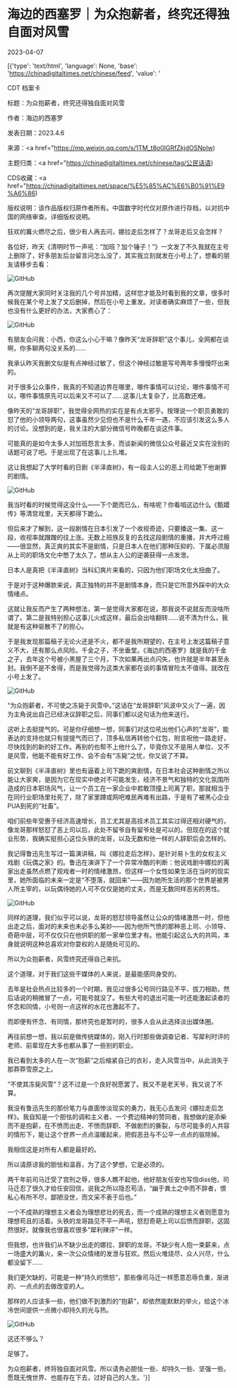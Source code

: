 # 海边的西塞罗｜为众抱薪者，终究还得独自面对风雪

2023-04-07

[{'type': 'text/html', 'language': None, 'base': 'https://chinadigitaltimes.net/chinese/feed', 'value': '

CDT 档案卡

标题：为众抱薪者，终究还得独自面对风雪

作者：海边的西塞罗

发表日期：2023.4.6

来源：<a href="https://mp.weixin.qq.com/s/1TM_t8o0lGRfZkjdOSNpIw)

主题归类：<a href="https://chinadigitaltimes.net/chinese/tag/公民话语)

CDS收藏：<a href="https://chinadigitaltimes.net/space/%E5%85%AC%E6%B0%91%E9%A6%86)

版权说明：该作品版权归原作者所有。中国数字时代仅对原作进行存档，以对抗中国的网络审查。详细版权说明。







狂欢的篝火燃尽之后，很少有人再去问，娜拉走后怎样了？龙哥走后又会怎样？



各位好，昨天《清明时节一声吼：“加班？加个锤子！”》一文发了不久我就在主号上删除了，好多朋友后台留言问怎么没了，其实我立刻就发在小号上了，想看的朋友请移步去看：

![GitHub](https://chinadigitaltimes.net/chinese/files/2023/04/post-694629-642f59f466b2f.png)

再次提醒大家同时关注我的几个号并加精，这样您才能及时看到我的文章，很多时候我在某个号上发了文后删掉，然后在小号上重发。对读者确实麻烦了一些，但我也没有什么更好的办法，大家费心了：

![GitHub](https://chinadigitaltimes.net/chinese/files/2023/04/image-1680824049717.png)

有朋友会问我：小西，你这么小心干嘛？像昨天“龙哥辞职”这个事儿，全网都在谈啊，你多聊两句没关系的……

我承认昨天我删文似是有点神经过敏了，但这个神经过敏是写号两年多慢慢吓出来的。

对于很多公众事件，我真的不知道边界在哪里，哪件事情可以讨论，哪件事情不可以，哪件事情原先可以后来又不可以了……这事儿太复杂了，比高数还难。

像昨天的“龙哥辞职”，我觉得全网热的实在是有点太邪乎。按理说一个职员勇敢的怼了他的小领导两句，这事虽然少见但也不是什么千年一遇，不应该引发这么多人的讨论。没想到的是，我关注的大部分微信号昨晚都在谈这件事。

可能真的是如今太多人对加班怨言太多，而谈新闻的微信公众号最近又实在没别的话题可说了吧。于是出现了在这事儿上扎堆。

这让我想起了大学时看的日剧《半泽直树》，有一段主人公的恶上司给跪下他谢罪的剧情。

![GitHub](https://chinadigitaltimes.net/chinese/files/2023/04/post-694629-642f59f46f3c5.)

我当时看的时候觉得这没什么——下个跪而已么，有啥呢？你看咱这边什么《甄嬛传》等清宫戏里，天天都得下跪么。

但后来才了解到，这一段剧情在日本引发了一个收视奇迹，只要播这一集、这一段，收视率就蹭蹭的往上涨。无数上班族反复的去找这段剧情的重播，并大呼过瘾——很显然，真正爽的其实不是剧情，只是日本人在他们那种压抑的、下属必须服从上司的职场文化中憋了太久了。想从主人公的逆袭获得一点发泄。

日本人是真把《半泽直树》当科幻爽片来看的，只因为他们职场文化太扭曲了。

于是对于这种爆款来说，真正独特的并不是剧情本身，而只是它所意外踩中的大众情绪点。

这就让我反而产生了两种想法，第一是觉得大家都在说，那我说不说就反而没啥所谓了。第二是我特别担心这事儿火成这样，最后会出啥翻转……说不清为什么，我就是有这种驱散不了的担心。

于是我发现那篇稿子无论火还是不火，都不是我所期望的，在主号上发这篇稿子意义不大，还有那么点风险。千金之子，不坐垂堂。《海边的西塞罗》就是我的千金之子，去年这个号被小黑屋了三个月，下次如果再出点闪失，也许就是半年甚至永封。我倒不是不舍得，而是我觉得为这类大家都在谈的事情冒险太不值得。就改在小号上发了。

![GitHub](https://chinadigitaltimes.net/chinese/files/2023/04/post-694629-642f59f476336.png)

“为众抱薪者，不可使之冻毙于风雪中。”这话在“龙哥辞职”风波中又火了一遍，因为主角说出自己已经决议辞职之后，同事们都以这句话为他来送行。

这听上去挺提气的。可是你仔细想一想，同事们对这位吼出他们心声的“龙哥”，能表达的支持也就只有提提气而已了，顶多私信再转他个红包，附言祝他一路走好，尽快找到的新的好工作。再别的也帮不上他什么了，毕竟你又不是用人单位、又不是风雪，他能不能有好工作、会不会有“冻毙”之忧，你又说了不算。

前文聊到《半泽直树》里也有逼着上司下跪的爽剧情，在日本社会这种剧情之所以能让大家爽，是因为它在现实中绝对不可能发生，经济不景气和独特的文化氛围所造成的日本职场风气，让一个员工在一家企业中若敢顶撞上司离了职，那就相当于在同行业职场里社死了，除了家里蹲或网吧难民再难有出路，于是有了被黑心企业PUA到死的“社畜”。

咱们前些年受惠于经济高速增长，员工尤其是高技术员工其实过得还相对硬气的，像龙哥那样怒怼了恶上司以后，此处不留爷自有留爷处是可以的。但现在的这个就业形势，我确实挺担心这位头铁的龙哥，以及无数和他一样的人辞职后会怎样的。

我记得鲁迅先生写过一篇演讲稿，叫《娜拉走后怎样》，是针对易卜生的女权主义戏剧《玩偶之家》的。鲁迅在演讲下了一个异常冷酷的判断：他说戏剧中娜拉的离家出走虽然点燃了观戏者一时的情绪激昂，但这样一个女性如果生活在当时的现实里，她所面临的未来一定是“不堕落，就回来”——因为她所生活的那个世界是被男人所主宰的，以玩偶待她的人可不仅仅是她的丈夫，而是无数同样恶劣的男性。

![GitHub](https://chinadigitaltimes.net/chinese/files/2023/04/post-694629-642f59f47fc33.)

同样的道理，我们似乎可以说，龙哥的怒怼领导虽然让公众的情绪激昂一时，但他出走之后，面对的未来也未必多么美妙——因为他所气愤的那种恶上司、小领导、奇葩中层，可不仅仅只在他供职的那一家单位里才有。他能引起这么大的共鸣，本身就说明这种总喜欢对你耍权的人是随处可见的。

所以为众抱薪者，风雪终究还得自己来抗。

这个道理，对于我们这些干媒体的人来说，是最能感同身受的。

去年是社会热点比较多的一个时期，我见过很多公号同行路见不平、拔刀相助，然后话说的稍微冒了一点，可能号就没了。有些大号的退出可能一时还能激起读者的怀念和同情，小号则一点这样的水花也激起不了。

而即便有怀念、有同情，那终究也是暂时的，很多人会从此选择淡出媒体圈。

再往前想一想，我以前是做传统媒体的，刚入行时那些做调查记者、写犀利时评的老师、前辈现在大多也都从事了一些别的职业。

我已看到太多的人在一次“抱薪”之后缩紧自己的衣衫，走入风雪当中，从此消失于那莽莽雪原之上。

“不使其冻毙风雪”？这不过是一个良好祝愿罢了。我又不是老天爷，我又说了不算。

我没有鲁迅先生的那份笔力与直面惨淡现实的勇力，我无心去发问《娜拉走后怎样》。我自知是一个胆怯的调和主义者、一个费边精神的赞同者，我想做的是添柴而不是抱薪，在不愤而出走、不愤而辞职、不做剧烈的撕裂，与尽可能多的人共容的情形下，能让这个世界一点点温暖起来，把假恶丑与不公平一点点的驱除掉。

我相信这是对所有人都是最好的。

所以请原谅我的胆怯和温吞，为了这个梦想，它是必须的。

两千年前司马迁受了宫刑之辱，很多人瞧不起他，他好朋友任安也写信diss他，司马迁忍了很久才给任安回信，说我之所以隐忍苟活，“幽于粪土之中而不辞者，恨私心有所不尽，鄙陋没世，而文采不表于后也。”

一个不成熟的理想主义者会为理想悲壮的死去，而一个成熟的理想主义者则愿意为理想苟且的活着。头铁的龙哥路见不平一声吼，怒怼奇葩上司以后愤而辞职，这固然很好。就像我也很喜欢很多“犀利辣评”一样。

但我想，也许我们从不缺少出走的娜拉、辞职的龙哥。不缺少有人抱一束薪来，点一场盛大的篝火，来一次公众情绪的发泄与狂欢。然后火堆烧尽、众人兴尽，什么都没留下……

我们更欠缺的，可能是一种“持久的愤怒”，那些像司马迁一样愿意忍辱负重，渐进的、一点点的去做改变的人。

那样的人应该多一些，他们做不到激烈的“抱薪”，却依然能默默的举火，给这个冰冷世间提供一点微小却持久的光与热。

![GitHub](https://chinadigitaltimes.net/chinese/files/2023/04/post-694629-642f59f48d39a.png)

这还不够么？

足够了。

为众抱薪者，终将独自面对风雪。所以请务必胆怯一些、却持久一些、坚强一些。愿既无愧世界、也能存在下去，过好自己的人生。'}]